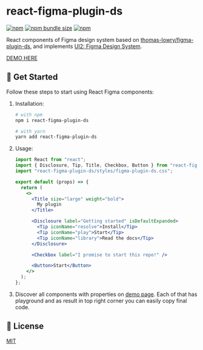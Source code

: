 # react-figma-plugin-ds

[![npm](https://img.shields.io/npm/v/react-figma-plugin-ds?logo=npm&cacheSeconds=1800)](https://www.npmjs.com/package/react-figma-plugin-ds)
[![npm bundle size](https://img.shields.io/bundlephobia/minzip/react-figma-plugin-ds?cacheSeconds=1800)](https://www.npmjs.com/package/react-figma-plugin-ds)
[![npm](https://img.shields.io/npm/dt/react-figma-plugin-ds?cacheSeconds=1800)](https://www.npmjs.com/package/react-figma-plugin-ds)

React components of Figma design system based on [thomas-lowry/figma-plugin-ds](https://github.com/thomas-lowry/figma-plugin-ds), and implements [UI2: Figma Design System](https://www.figma.com/community/file/768283795272784978).

[DEMO HERE](https://alexandrtovmach.github.io/react-figma-plugin-ds/)

## 🚀 Get Started

Follow these steps to start using React Figma components:

1. Installation:

   ```sh
   # with npm
   npm i react-figma-plugin-ds

   # with yarn
   yarn add react-figma-plugin-ds
   ```

2. Usage:

   ```jsx
   import React from "react";
   import { Disclosure, Tip, Title, Checkbox, Button } from "react-figma-plugin-ds";
   import "react-figma-plugin-ds/styles/figma-plugin-ds.css";

   export default (props) => {
     return (
       <>
         <Title size="large" weight="bold">
           My plugin
         </Title>

         <Disclosure label="Getting started" isDefaultExpanded>
           <Tip iconName="resolve">Install</Tip>
           <Tip iconName="play">Start</Tip>
           <Tip iconName="library">Read the docs</Tip>
         </Disclosure>

         <Checkbox label="I promise to start this repo!" />

         <Button>Start</Button>
       </>
     );
   };
   ```

3. Discover all components with properties on [demo page](https://alexandrtovmach.github.io/react-figma-plugin-ds/). Each of that has playground and as result in top right corner you can easily copy final code.

## 📝 License

[MIT](https://github.com/alexandrtovmach/react-figma-plugin-ds/blob/master/LICENSE)
